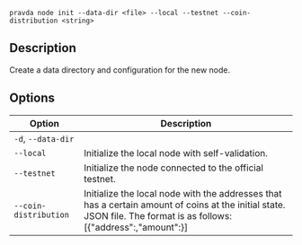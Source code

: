 <!--
THIS FILE IS GENERATED. DO NOT EDIT MANUALLY!
-->

```pravda node init --data-dir <file> --local --testnet --coin-distribution <string>```

## Description
Create a data directory and configuration for the new node.
## Options

|Option|Description|
|----|----|
|`-d`, `--data-dir`|
|`--local`|Initialize the local node with self-validation.
|`--testnet`|Initialize the node connected to the official testnet.
|`--coin-distribution`|Initialize the local node with the addresses that has a certain amount of coins at the initial state. JSON file. The format is as follows: [{"address":<public key in hex>,"amount":<number>}]
